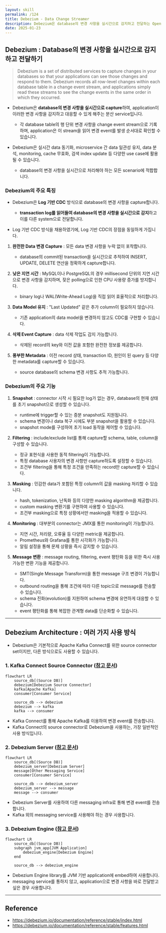 ```yaml
---
layout: skill
permalink: /124
title: Debezium - Data Change Streamer
description: Debezium은 database의 변경 사항을 실시간으로 감지하고 전달하는 Open Source project입니다.
date: 2025-01-23
---
```



## Debezium : Database의 변경 사항을 실시간으로 감지하고 전달하기

> Debezium is a set of distributed services to capture changes in your databases so that your applications can see those changes and respond to them. Debezium records all row-level changes within each database table in a change event stream, and applications simply read these streams to see the change events in the same order in which they occurred.

- Debezium은 **database의 변경 사항을 실시간으로 capture**하여, application이 이러한 변경 사항을 감지하고 대응할 수 있게 해주는 분산 service입니다.
    - 각 database table의 행 단위 변경 사항을 change event stream으로 기록하며, application은 이 stream을 읽어 변경 event를 발생 순서대로 확인할 수 있습니다.

- Debezium은 실시간 data 동기화, microservice 간 data 일관성 유지, data 분석, monitoring, cache 무효화, 검색 index update 등 다양한 use case에 활용될 수 있습니다.
    - database의 변경 사항을 실시간으로 처리해야 하는 모든 scenario에 적합합니다.


### Debezium의 주요 특징

- Debezium은 **Log 기반 CDC** 방식으로 database의 변경 사항을 capture합니다.
    - **transaction log를 읽어들여 database의 변경 사항을 실시간으로 감지**하고 이를 다른 system으로 전달합니다.

- Log 기반 CDC 방식을 채용하였기에, Log 기반 CDC의 장점을 동일하게 가집니다.

1. **완전한 Data 변경 Capture** : 모든 data 변경 사항을 누락 없이 포착합니다.
    - database의 commit된 transaction을 실시간으로 추적하여 INSERT, UPDATE, DELETE 연산을 정확하게 capture합니다.

2. **낮은 지연 시간** : MySQL이나 PostgreSQL의 경우 millisecond 단위의 지연 시간으로 변경 사항을 감지하며, 잦은 polling으로 인한 CPU 사용량 증가를 방지합니다.
    - binary log나 WAL(Write-Ahead Log)을 직접 읽어 효율적으로 처리합니다.

3. **Data Model 유지** : "Last Updated" 같은 추가 column이 필요하지 않습니다.
    - 기존 application의 data model을 변경하지 않고도 CDC를 구현할 수 있습니다.

4. **삭제 Event Capture** : data 삭제 작업도 감지 가능합니다.
    - 삭제된 record의 key와 이전 값을 포함한 완전한 정보를 제공합니다.

5. **풍부한 Metadata** : 이전 record 상태, transaction ID, 원인이 된 query 등 다양한 metadata를 capture할 수 있습니다.
    - source database의 schema 변경 사항도 추적 가능합니다.


### Debezium의 주요 기능

1. **Snapshot** : connector 시작 시 필요한 log가 없는 경우, database의 현재 상태를 초기 snapshot으로 생성할 수 있습니다.
    - runtime에 trigger할 수 있는 증분 snapshot도 지원됩니다.
    - schema 변경이나 data 복구 시에도 부분 snapshot을 활용할 수 있습니다.
    - snapshot mode를 구성하여 초기 load 동작을 제어할 수 있습니다.

2. **Filtering** : include/exclude list를 통해 capture할 schema, table, column을 구성할 수 있습니다.
    - 정규 표현식을 사용한 동적 filtering이 가능합니다.
    - 특정 database 사용자의 변경 사항만 capture하도록 설정할 수 있습니다.
    - 조건부 filtering을 통해 특정 조건을 만족하는 record만 capture할 수 있습니다.

3. **Masking** : 민감한 data가 포함된 특정 column의 값을 masking 처리할 수 있습니다.
    - hash, tokenization, 난독화 등의 다양한 masking algorithm을 제공합니다.
    - custom masking 변환기를 구현하여 사용할 수 있습니다.
    - 조건부 masking으로 특정 상황에서만 masking을 적용할 수 있습니다.

4. **Monitoring** : 대부분의 connector는 JMX를 통한 monitoring이 가능합니다.
    - 지연 시간, 처리량, 오류율 등 다양한 metric을 제공합니다.
    - Prometheus와 Grafana를 통한 시각화가 가능합니다.
    - 알림 설정을 통해 문제 상황을 즉시 감지할 수 있습니다.

5. **Message 변환** : message routing, filtering, event 평탄화 등을 위한 즉시 사용 가능한 변환 기능을 제공합니다.
    - SMT(Single Message Transform)을 통한 message 구조 변경이 가능합니다.
    - outbound routing을 통해 조건에 따라 다른 topic으로 message를 전송할 수 있습니다.
    - schema 진화(evolution)를 지원하여 schema 변경에 유연하게 대응할 수 있습니다.
    - event 평탄화를 통해 복잡한 관계형 data를 단순화할 수 있습니다.


---


## Debezium Architecture : 여러 가지 사용 방식

- Debezium은 기본적으로 Apache Kafka Connect를 위한 source connector set이지만, 다른 방식으로도 사용할 수 있습니다.


### 1. Kafka Connect Source Connector ([참고 문서](https://debezium.io/documentation/reference/stable/architecture.html))

```mermaid
flowchart LR
    source_db[(Source DB)]
    debezium[Debezium Source Connector]
    kafka[Apache Kafka]
    consumer[Consumer Service]

    source_db --> debezium
    debezium --> kafka
    kafka --> consumer
```

- Kafka Connect를 통해 Apache Kafka를 이용하여 변경 event를 전송합니다.
- Kafka Connect의 source connector로 Debezium을 사용하는, 가장 일반적인 사용 방식입니다.


### 2. Debezium Server ([참고 문서](https://debezium.io/documentation/reference/stable/operations/debezium-server.html))

```mermaid
flowchart LR
    source_db[(Source DB)]
    debezium_server[Debezium Server]
    message[Other Messaging Service]
    consumer[Consumer Service]

    source_db --> debezium_server
    debezium_server --> message
    message --> consumer
```

- Debezium Server를 사용하여 다른 messaging infra로 통해 변경 event를 전송합니다.
- Kafka 외의 messaging service를 사용해야 하는 경우 사용합니다.


### 3. Debezium Engine ([참고 문서](https://debezium.io/documentation/reference/stable/development/engine.html))

```mermaid
flowchart LR
    source_db[(Source DB)]
    subgraph jvm_app[JVM Application]
        debezium_engine[Debezium Engine]
    end

    source_db --> debezium_engine
```

- Debezium Engine library를 JVM 기반 application에 embed하여 사용합니다.
- messaging service를 통하지 않고, application으로 변경 사항을 바로 전달받고 싶은 경우 사용합니다.


---


## Reference

- <https://debezium.io/documentation/reference/stable/index.html>
- <https://debezium.io/documentation/reference/stable/features.html>
